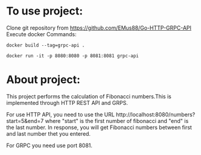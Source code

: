 # To use project:

Clone git repository from https://github.com/EMus88/Go-HTTP-GRPC-API
Execute docker Commands:

    docker build --tag=grpc-api .

    docker run -it -p 8080:8080 -p 8081:8081 grpc-api


# About project:
This project performs the calculation of Fibonacci numbers.This is implemented through HTTP REST API and GRPS.

For use HTTP API, you need to use the URL   http://localhost:8080/numbers?start=5&end=7
where "start" is the first number of fibonacci and "end" is the last number.
In response, you will get Fibonacci numbers between first and last number thet you entered.

For GRPC you need use port 8081.